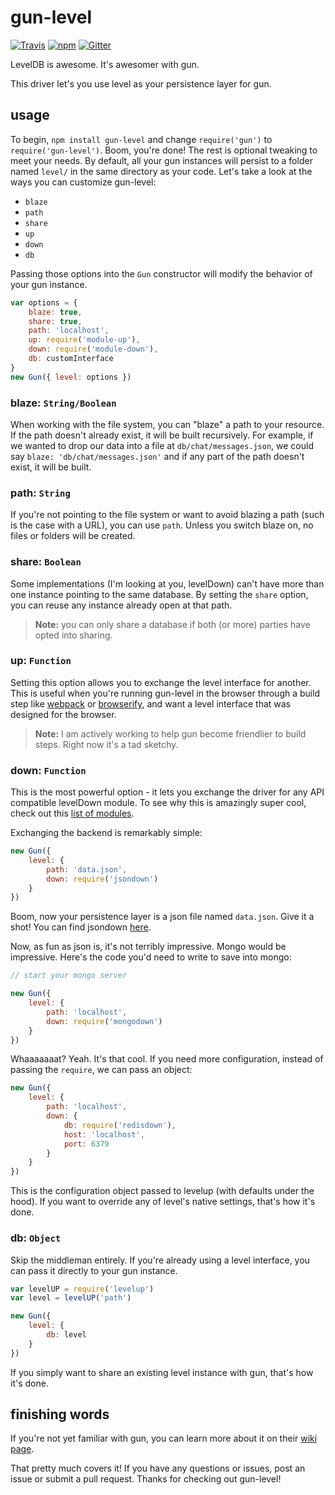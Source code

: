 # gun-level

[![Travis](https://img.shields.io/travis/PsychoLlama/gun-level.svg?style=flat-square)](https://travis-ci.org/PsychoLlama/gun-level)
[![npm](https://img.shields.io/npm/dt/gun-level.svg?style=flat-square)](https://www.npmjs.com/package/gun-level)
[![Gitter](https://img.shields.io/gitter/room/amark/gun.svg?style=flat-square)](https://gitter.im/amark/gun)

LevelDB is awesome. It's awesomer with gun.

This driver let's you use level as your persistence layer for gun.

## usage

To begin, `npm install gun-level` and change `require('gun')` to `require('gun-level')`. Boom, you're done! The rest is optional tweaking to meet your needs. By default, all your gun instances will persist to a folder named `level/` in the same directory as your code. Let's take a look at the ways you can customize gun-level:

- `blaze`
- `path`
- `share`
- `up`
- `down`
- `db`

Passing those options into the `Gun` constructor will modify the behavior of your gun instance.

```javascript
var options = {
	blaze: true,
	share: true,
	path: 'localhost',
	up: require('module-up'),
	down: require('module-down'),
	db: customInterface
}
new Gun({ level: options })
```

### blaze: `String/Boolean`

When working with the file system, you can "blaze" a path to your resource. If the path doesn't already exist, it will be built recursively. For example, if we wanted to drop our data into a file at `db/chat/messages.json`, we could say `blaze: 'db/chat/messages.json'` and if any part of the path doesn't exist, it will be built.

### path: `String`

If you're not pointing to the file system or want to avoid blazing a path (such is the case with a URL), you can use `path`. Unless you switch blaze on, no files or folders will be created.

### share: `Boolean`

Some implementations (I'm looking at you, levelDown) can't have more than one instance pointing to the same database. By setting the `share` option, you can reuse any instance already open at that path.

> **Note:** you can only share a database if both (or more) parties have opted into sharing.

### up: `Function`

Setting this option allows you to exchange the level interface for another. This is useful when you're running gun-level in the browser through a build step like [webpack](https://github.com/webpack/webpack) or [browserify](https://github.com/substack/node-browserify), and want a level interface that was designed for the browser.

> **Note:** I am actively working to help gun become friendlier to build steps. Right now it's a tad sketchy.

### down: `Function`

This is the most powerful option - it lets you exchange the driver for any API compatible levelDown module. To see why this is amazingly super cool, check out this [list of modules](https://github.com/Level/levelup/wiki/Modules#storage).

Exchanging the backend is remarkably simple:

```javascript
new Gun({
	level: {
		path: 'data.json',
		down: require('jsondown')
	}
})
```

Boom, now your persistence layer is a json file named `data.json`. Give it a shot! You can find jsondown [here](https://github.com/toolness/jsondown).

Now, as fun as json is, it's not terribly impressive. Mongo would be impressive. Here's the code you'd need to write to save into mongo:

```javascript
// start your mongo server

new Gun({
	level: {
		path: 'localhost',
		down: require('mongodown')
	}
})
```

Whaaaaaaat? Yeah. It's that cool. If you need more configuration, instead of passing the `require`, we can pass an object:

```javascript
new Gun({
	level: {
		path: 'localhost',
		down: {
			db: require('redisdown'),
			host: 'localhost',
			port: 6379
		}
	}
})
```

This is the configuration object passed to levelup (with defaults under the hood). If you want to override any of level's native settings, that's how it's done.

### db: `Object`

Skip the middleman entirely. If you're already using a level interface, you can pass it directly to your gun instance.

```javascript
var levelUP = require('levelup')
var level = levelUP('path')

new Gun({
	level: {
		db: level
	}
})
```

If you simply want to share an existing level instance with gun, that's how it's done.

## finishing words

If you're not yet familiar with gun, you can learn more about it on their [wiki page](https://github.com/amark/gun/wiki/JS-API).

That pretty much covers it! If you have any questions or issues, post an issue or submit a pull request. Thanks for checking out gun-level!